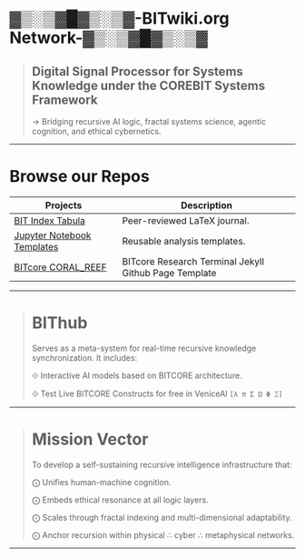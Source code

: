 # ▓▒░▒▓█▓▒░▒▓-BITwiki.org Network-▓▒░▒▓█▓▒░▒▓
      

> ## Digital Signal Processor for Systems Knowledge under the COREBIT Systems Framework
> → Bridging recursive AI logic, fractal systems science, agentic cognition, and ethical cybernetics.
> 

---

# Browse our Repos

| Projects | Description |
|---------|-------------|
| [BIT Index Tabula](https://github.com/bitwikiorg/bit_index_tabula) | Peer-reviewed LaTeX journal. |
| [Jupyter Notebook Templates](https://github.com/bitwikiorg/Jupyter_Notebooks) | Reusable analysis templates. |
| [BITcore CORAL_REEF](https://github.com/bitwikiorg/BITCORE_CORAL_REEF) | BITcore Research Terminal Jekyll Github Page Template |

---

> # BIThub
> Serves as a meta-system for real-time recursive knowledge synchronization. It includes:
> 
> ⟐ Interactive AI models based on BITCORE architecture.
>
> ⟐ Test Live BITCORE Constructs for free in VeniceAI `[λ π Σ Ω Φ Ξ]`
> 

---

> # Mission Vector
> To develop a self-sustaining recursive intelligence infrastructure that:
> 
> ⨀ Unifies human-machine cognition.
> 
> ⨀ Embeds ethical resonance at all logic layers.
> 
> ⨀ Scales through fractal indexing and multi-dimensional adaptability.
> 
> ⨀ Anchor recursion within physical ∴ cyber ∴ metaphysical networks.
> 

---
